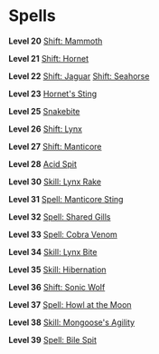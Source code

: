 <!-- TITLE: Shifter -->
<!-- SUBTITLE: Quick and slim.  Slow and brutish.  The Shifter is whatever it needs to be to survive.  Quick to adapt, the Shifter emulates the feral creatures of Magnos as it lays into it's foes with a ferocity unseen in the other classes.  -->

# Spells
**Level 20**
[Shift: Mammoth](shift-mammoth)

**Level 21**
[Shift: Hornet](shift-hornet)

**Level 22**
[Shift: Jaguar](shift-jaguar)
[Shift: Seahorse](shift-seahorse)

**Level 23**
[Hornet's Sting](hornet's-sting)

**Level 25**
[Snakebite](snakebite)

**Level 26**
[Shift: Lynx](shift-lynx)

**Level 27**
[Shift: Manticore](shift-manticore)

**Level 28**
[Acid Spit](acid-spit)

**Level 30**
[Skill: Lynx Rake](skill-lynx-rake)

**Level 31**
[Spell: Manticore Sting](spell-manticore-sting)

**Level 32**
[Spell: Shared Gills](spell-shared-gills)

**Level 33**
[Spell: Cobra Venom](spell-cobra-venom)

**Level 34**
[Skill: Lynx Bite](skill-lynx-bite)

**Level 35**
[Skill: Hibernation](skill-hibernation)

**Level 36**
[Shift: Sonic Wolf](shift-sonic-wolf)

**Level 37**
[Spell: Howl at the Moon](spell-howl-at-the-moon)

**Level 38**
[Skill: Mongoose's Agility](skill-mongooses-agility)

**Level 39**
[Spell: Bile Spit](spell-bile-spit)